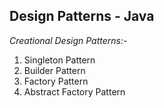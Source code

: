 Design Patterns - Java
-

_Creational Design Patterns:-_

1. Singleton Pattern
2. Builder Pattern
3. Factory Pattern
4. Abstract Factory Pattern